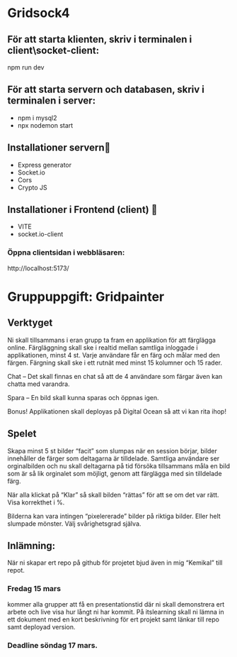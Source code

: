 # Gridsock4


## För att starta klienten, skriv i terminalen i client\socket-client:
npm run dev

## För att starta servern och databasen, skriv i terminalen i server:
- npm i mysql2  
- npx nodemon start  

## Installationer servern🔧
- Express generator
- Socket.io
- Cors
- Crypto JS

## Installationer i Frontend (client) 🔧
- VITE
- socket.io-client

### Öppna clientsidan i webbläsaren:
http://localhost:5173/



# Gruppuppgift: Gridpainter

## Verktyget

Ni skall tillsammans i eran grupp ta fram en applikation för att färglägga online.
Färgläggning skall ske i realtid mellan samtliga inloggade i applikationen, minst 4 st.
Varje användare får en färg och målar med den färgen.
Färgning skall ske i ett rutnät med minst 15 kolumner och 15 rader. 

Chat – Det skall finnas en chat så att de 4 användare som färgar även kan chatta med varandra.

Spara – En bild skall kunna sparas och öppnas igen.

Bonus! Applikationen skall deployas på Digital Ocean så att vi kan rita ihop!

## Spelet

Skapa minst 5 st bilder “facit” som slumpas när en session börjar, bilder innehåller de färger som deltagarna är tilldelade. Samtliga användare ser orginalbilden och nu skall deltagarna på tid försöka tillsammans måla en bild som är så lik orginalet som möjligt, genom att färglägga med sin tilldelade färg. 

När alla klickat på “Klar” så skall bilden “rättas” för att se om det var rätt. Visa korrekthet i %.

Bilderna kan vara intingen “pixelererade” bilder på riktiga bilder. Eller helt slumpade mönster. Välj svårighetsgrad själva.

## Inlämning:

När ni skapar ert repo på github för projetet bjud även in mig “Kemikal” till repot.

### Fredag 15 mars 
kommer alla grupper att få en presentationstid där ni skall demonstrera ert arbete och live visa hur långt ni har kommit. 
På itslearning skall ni lämna in ett dokument med en kort beskrivning för ert projekt samt länkar till repo samt deployad version.  

### Deadline söndag 17 mars.
